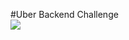 #Uber Backend Challenge
<br />
<img aling="center" all="java" src="https://img.shields.io/badge/Java-ED8B00?style=for-the-badge&logo=openjdk&logoColor=white" />
